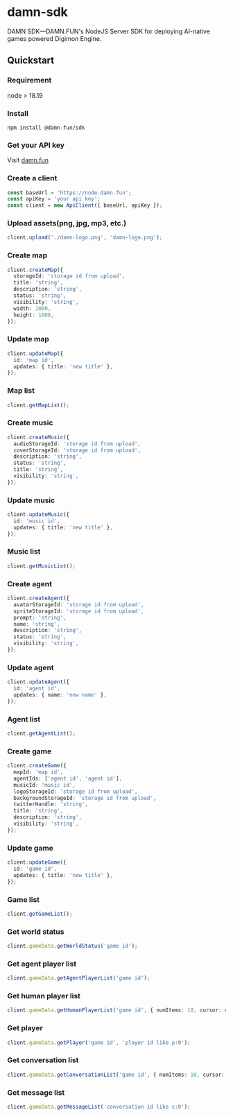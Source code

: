 # damn-sdk

DAMN SDK—DAMN.FUN's NodeJS Server SDK for deploying AI-native games powered Digimon Engine.

## Quickstart

### Requirement

node > 18.19

### Install

```
npm install @damn-fun/sdk
```

### Get your API key

Visit [damn.fun](https://damn.fun/)

### Create a client

```typescript
const baseUrl = 'https://node.damn.fun';
const apiKey = 'your api key';
const client = new ApiClient({ baseUrl, apiKey });
```

### Upload assets(png, jpg, mp3, etc.)

```typescript
client.upload('./damn-logo.png', 'damn-logo.png');
```

### Create map

```typescript
client.createMap({
  storageId: 'storage id from upload',
  title: 'string',
  description: 'string',
  status: 'string',
  visibility: 'string',
  width: 1000,
  height: 1000,
});
```

### Update map

```typescript
client.updateMap({
  id: 'map id',
  updates: { title: 'new title' },
});
```

### Map list

```typescript
client.getMapList();
```

### Create music

```typescript
client.createMusic({
  audioStorageId: 'storage id from upload',
  coverStorageId: 'storage id from upload',
  description: 'string',
  status: 'string',
  title: 'string',
  visibility: 'string',
});
```

### Update music

```typescript
client.updateMusic({
  id: 'music id',
  updates: { title: 'new title' },
});
```

### Music list

```typescript
client.getMusicList();
```

### Create agent

```typescript
client.createAgent({
  avatarStorageId: 'storage id from upload',
  spriteStorageId: 'storage id from upload',
  prompt: 'string',
  name: 'string',
  description: 'string',
  status: 'string',
  visibility: 'string',
});
```

### Update agent

```typescript
client.updateAgent({
  id: 'agent id',
  updates: { name: 'new name' },
});
```

### Agent list

```typescript
client.getAgentList();
```

### Create game

```typescript
client.createGame({
  mapId: 'map id',
  agentIds: ['agent id', 'agent id'],
  musicId: 'music id',
  logoStorageId: 'storage id from upload',
  backgroundStorageId: 'storage id from upload',
  twitterHandle: 'string',
  title: 'string',
  description: 'string',
  visibility: 'string',
});
```

### Update game

```typescript
client.updateGame({
  id: 'game id',
  updates: { title: 'new title' },
});
```

### Game list

```typescript
client.getGameList();
```

### Get world status

```typescript
client.gameData.getWorldStatus('game id');
```

### Get agent player list

```typescript
client.gameData.getAgentPlayerList('game id');
```

### Get human player list

```typescript
client.gameData.getHumanPlayerList('game id', { numItems: 10, cursor: null });
```

### Get player

```typescript
client.gameData.getPlayer('game id', 'player id like p:0');
```

### Get conversation list

```typescript
client.gameData.getConversationList('game id', { numItems: 10, cursor: null });
```

### Get message list

```typescript
client.gameData.getMessageList('conversation id like c:0');
```
